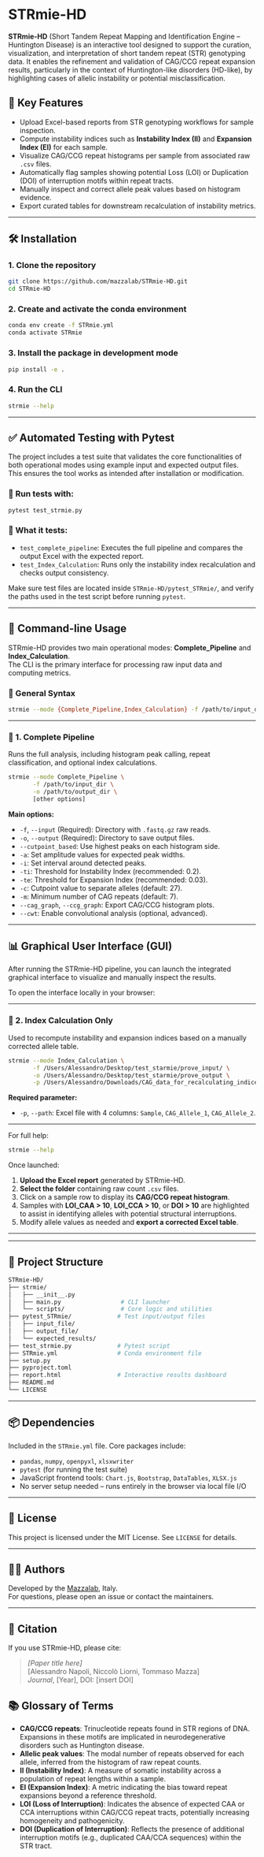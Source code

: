 # STRmie-HD

**STRmie-HD** (Short Tandem Repeat Mapping and Identification Engine – Huntington Disease) is an interactive tool designed to support the curation, visualization, and interpretation of short tandem repeat (STR) genotyping data. It enables the refinement and validation of CAG/CCG repeat expansion results, particularly in the context of Huntington-like disorders (HD-like), by highlighting cases of allelic instability or potential misclassification.

## 🚀 Key Features

- Upload Excel-based reports from STR genotyping workflows for sample inspection.
- Compute instability indices such as **Instability Index (II)** and **Expansion Index (EI)** for each sample.
- Visualize CAG/CCG repeat histograms per sample from associated raw `.csv` files.
- Automatically flag samples showing potential Loss (LOI) or Duplication (DOI) of interruption motifs within repeat tracts.
- Manually inspect and correct allele peak values based on histogram evidence.
- Export curated tables for downstream recalculation of instability metrics.

---

## 🛠️ Installation

### 1. Clone the repository

```bash
git clone https://github.com/mazzalab/STRmie-HD.git
cd STRmie-HD
```

### 2. Create and activate the conda environment

```bash
conda env create -f STRmie.yml
conda activate STRmie
```

### 3. Install the package in development mode

```bash
pip install -e .
```

### 4. Run the CLI

```bash
strmie --help
```

---

## ✅ Automated Testing with Pytest

The project includes a test suite that validates the core functionalities of both operational modes using example input and expected output files.  
This ensures the tool works as intended after installation or modification.

### 🔸 Run tests with:

```bash
pytest test_strmie.py
```

### 🔸 What it tests:

- `test_complete_pipeline`: Executes the full pipeline and compares the output Excel with the expected report.
- `test_Index_Calculation`: Runs only the instability index recalculation and checks output consistency.

Make sure test files are located inside `STRmie-HD/pytest_STRmie/`, and verify the paths used in the test script before running `pytest`.

---


## 🧪 Command-line Usage

STRmie-HD provides two main operational modes: **Complete_Pipeline** and **Index_Calculation**.  
The CLI is the primary interface for processing raw input data and computing metrics.

### 🔹 General Syntax

```bash
strmie --mode {Complete_Pipeline,Index_Calculation} -f /path/to/input_dir -o /path/to/output_dir [options]
```

---

### 🔹 1. Complete Pipeline

Runs the full analysis, including histogram peak calling, repeat classification, and optional index calculations.

```bash
strmie --mode Complete_Pipeline \
       -f /path/to/input_dir \
       -o /path/to/output_dir \
       [other options]
```

**Main options:**
- `-f`, `--input` (Required): Directory with `.fastq.gz` raw reads.
- `-o`, `--output` (Required): Directory to save output files.
- `--cutpoint_based`: Use highest peaks on each histogram side.
- `-a`: Set amplitude values for expected peak widths.
- `-i`: Set interval around detected peaks.
- `-ti`: Threshold for Instability Index (recommended: 0.2).
- `-te`: Threshold for Expansion Index (recommended: 0.03).
- `-c`: Cutpoint value to separate alleles (default: 27).
- `-m`: Minimum number of CAG repeats (default: 7).
- `--cag_graph`, `--ccg_graph`: Export CAG/CCG histogram plots.
- `--cwt`: Enable convolutional analysis (optional, advanced).

---

## 📊 Graphical User Interface (GUI)

After running the STRmie-HD pipeline, you can launch the integrated graphical interface to visualize and manually inspect the results.

To open the interface locally in your browser:

---

### 🔹 2. Index Calculation Only

Used to recompute instability and expansion indices based on a manually corrected allele table.

```bash
strmie --mode Index_Calculation \
       -f /Users/Alessandro/Desktop/test_starmie/prove_input/ \
       -o /Users/Alessandro/Desktop/test_starmie/prove_output \
       -p /Users/Alessandro/Downloads/CAG_data_for_recalculating_indices.xlsx
```

**Required parameter:**
- `-p`, `--path`: Excel file with 4 columns: `Sample`, `CAG_Allele_1`, `CAG_Allele_2`.

---

For full help:

```bash
strmie --help
```


Once launched:

1. **Upload the Excel report** generated by STRmie-HD.
2. **Select the folder** containing raw count `.csv` files.
3. Click on a sample row to display its **CAG/CCG repeat histogram**.
4. Samples with **LOI_CAA > 10**, **LOI_CCA > 10**, or **DOI > 10** are highlighted to assist in identifying alleles with potential structural interruptions.
5. Modify allele values as needed and **export a corrected Excel table**.


---


---

## 📁 Project Structure

```bash
STRmie-HD/
├── strmie/
│   ├── __init__.py
│   ├── main.py                 # CLI launcher
│   └── scripts/                # Core logic and utilities
├── pytest_STRmie/             # Test input/output files
│   ├── input_file/
│   ├── output_file/
│   └── expected_results/
├── test_strmie.py             # Pytest script
├── STRmie.yml                 # Conda environment file
├── setup.py
├── pyproject.toml
├── report.html                # Interactive results dashboard
├── README.md
└── LICENSE
```

---

## 📦 Dependencies

Included in the `STRmie.yml` file. Core packages include:

- `pandas`, `numpy`, `openpyxl`, `xlsxwriter`
- `pytest` (for running the test suite)
- JavaScript frontend tools: `Chart.js`, `Bootstrap`, `DataTables`, `XLSX.js`
- No server setup needed – runs entirely in the browser via local file I/O

---

## 📄 License

This project is licensed under the MIT License. See `LICENSE` for details.

---

## 👩‍🔬 Authors

Developed by the [Mazzalab](https://github.com/mazzalab), Italy.  
For questions, please open an issue or contact the maintainers.

---

## 🔗 Citation

If you use STRmie-HD, please cite:

> *[Paper title here]*  
> [Alessandro Napoli, Niccolò Liorni, Tommaso Mazza]  
> *Journal*, [Year], DOI: [insert DOI]


## 📚 Glossary of Terms

- **CAG/CCG repeats**: Trinucleotide repeats found in STR regions of DNA. Expansions in these motifs are implicated in neurodegenerative disorders such as Huntington disease.
- **Allelic peak values**: The modal number of repeats observed for each allele, inferred from the histogram of raw repeat counts.
- **II (Instability Index)**: A measure of somatic instability across a population of repeat lengths within a sample.
- **EI (Expansion Index)**: A metric indicating the bias toward repeat expansions beyond a reference threshold.
- **LOI (Loss of Interruption)**: Indicates the absence of expected CAA or CCA interruptions within CAG/CCG repeat tracts, potentially increasing homogeneity and pathogenicity.
- **DOI (Duplication of Interruption)**: Reflects the presence of additional interruption motifs (e.g., duplicated CAA/CCA sequences) within the STR tract.
